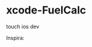 xcode-FuelCalc
==============

touch ios dev

Inspira:
<!--#https://d13yacurqjgara.cloudfront.net/users/3281/screenshots/1127317/attachments/144056/Big_View.jpg
#https://d13yacurqjgara.cloudfront.net/users/30592/screenshots/1117552/attachments/141981/real-pixels.png
#http://37.media.tumblr.com/7235358524c457dd6426502925907081/tumblr_mz5h91Ek6J1stn28do1_1280.png
